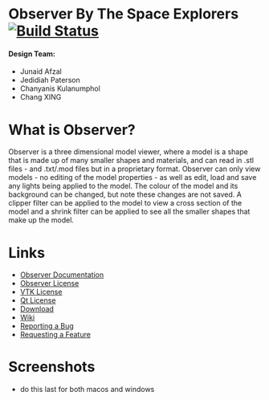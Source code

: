# Observer By The Space Explorers [![Build Status](https://travis-ci.com/warrior1601/2019_GROUP_33.svg?token=xyetJbByAw7qFXmcvGWN&branch=master)](https://travis-ci.com/warrior1601/2019_GROUP_33)

#### Design Team:
  * Junaid Afzal
  * Jedidiah Paterson
  * Chanyanis Kulanumphol
  * Chang XING

# What is Observer?
Observer is a three dimensional model viewer, where a model is a shape that is made up of many smaller shapes and materials, and can read in .stl files - and .txt/.mod files but in a proprietary format. Observer can only view models - no editing of the model properties - as well as edit, load and save any lights being applied to the model. The colour of the model and its background can be changed, but note these changes are not saved. A clipper filter can be applied to the model to view a cross section of the model and a shrink filter can be applied to see all the smaller shapes that make up the model.

# Links
  * [Observer Documentation](https://warrior1601.github.io/2019_GROUP_33/html)
  * [Observer License](https://github.com/warrior1601/2019_GROUP_33/blob/master/LICENSE.txt)
  * [VTK License](https://vtk.org/about/)
  * [Qt License](https://doc.qt.io/qt-5/licensing.html)
  * [Download](https://github.com/warrior1601/2019_GROUP_33/releases)
  * [Wiki](https://github.com/RefreshedMoose/2019_GROUP_33/wiki)
  * [Reporting a Bug](https://github.com/RefreshedMoose/2019_GROUP_33/wiki/Supporting-the-Development#reporting-a-bug)
  * [Requesting a Feature](https://github.com/RefreshedMoose/2019_GROUP_33/wiki/Supporting-the-Development#requesting-a-feature)

# Screenshots
- do this last for both macos and windows
